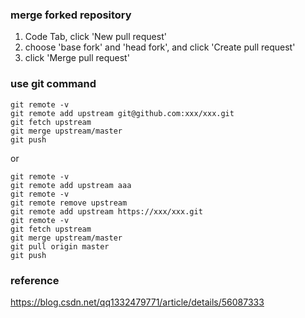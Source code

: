 

### merge forked repository

1. Code Tab, click 'New pull request'
2. choose 'base fork' and 'head fork', and click 'Create pull request'
3. click 'Merge pull request'

### use git command

```shell script
git remote -v 
git remote add upstream git@github.com:xxx/xxx.git
git fetch upstream
git merge upstream/master
git push 
```

or

```shell script
git remote -v 
git remote add upstream aaa
git remote -v
git remote remove upstream
git remote add upstream https://xxx/xxx.git
git remote -v
git fetch upstream
git merge upstream/master
git pull origin master
git push
```

### reference

https://blog.csdn.net/qq1332479771/article/details/56087333